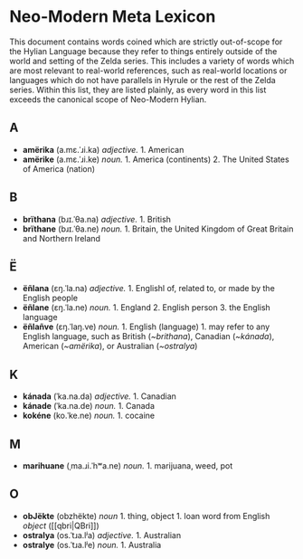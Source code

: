 # Neo-Modern Meta Lexicon

This document contains words coined which are strictly out-of-scope for the Hylian Language because they refer to things entirely outside of the world and setting of the Zelda series. This includes a variety of words which are most relevant to real-world references, such as real-world locations or languages which do not have parallels in Hyrule or the rest of the Zelda series. Within this list, they are listed plainly, as every word in this list exceeds the canonical scope of Neo-Modern Hylian.

## A
+ **amërika** (a.mɛ.ˈɹi.ka) _adjective._ 1. American
+ **amërike** (a.mɛ.ˈɹi.ke) _noun._ 1. America (continents) 2. The United States of America (nation)

## B
+ **brïthana** (bɹɪ.ˈθa.na) _adjective._ 1. British
+ **brïthane** (bɹɪ.ˈθa.ne) _noun._ 1. Britain, the United Kingdom of Great Britain and Northern Ireland
## Ë
+ **ëñlana** (ɛŋ.ˈla.na) _adjective._ 1. Englishl of, related to, or made by the English people
+ **ëñlane** (ɛŋ.ˈla.ne) _noun._ 1. England 2. English person 3. the English language
+ **ëñlañve** (ɛŋ.ˈlaŋ.ve) _noun._ 1. English (language) 1. may refer to any English language, such as British (_~brithana_), Canadian (_~kánada_), American (_~amërika_), or Australian (_~ostralya_)
## K
+ **kánada** (ˈka.na.da) _adjective._ 1. Canadian
+ **kánade** (ˈka.na.de) _noun._ 1. Canada
+ **kokéne** (ko.ˈke.ne) _noun._ 1. cocaine
## M
+ **marihuane** (ˌma.ɹi.ˈhʷa.ne) _noun._ 1. marijuana, weed, pot
## O
+ **obJëkte** (obzhëkte) _noun_ 1. thing, object 1. loan word from English _object_ ([[qbri|QBri]])
+ **ostralya** (os.ˈtɹa.lʲa) _adjective._ 1. Australian
+ **ostralye** (os.ˈtɹa.lʲe) _noun._ 1. Australia